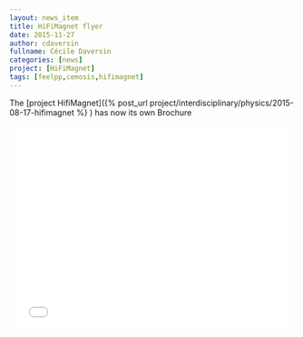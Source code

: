 ```yaml
---
layout: news_item
title: HiFiMagnet flyer
date: 2015-11-27
author: cdaversin
fullname: Cécile Daversin
categories: [news]
project: [HiFiMagnet]
tags: [feelpp,cemosis,hifimagnet]
---
```


<div class="container">
<div class="row"
<div class="col-md-6">
<p>The [project HifiMagnet]({% post_url project/interdisciplinary/physics/2015-08-17-hifimagnet %} ) has now its own Brochure</p>
</div>
<div class="col-md-6">
<div style="width: 480px; height: 360px; margin: 10px; position: relative;"><iframe allowfullscreen frameborder="0" style="width:480px; height:360px" src="//d2pjrbs8oo6puz.cloudfront.net/90f6eb9c-743b-49a7-a2ae-c6ff78da48ef/embedControls.html" id="1HyxJNMg_2k9"></iframe></div>
</div>
</div>
</div>
